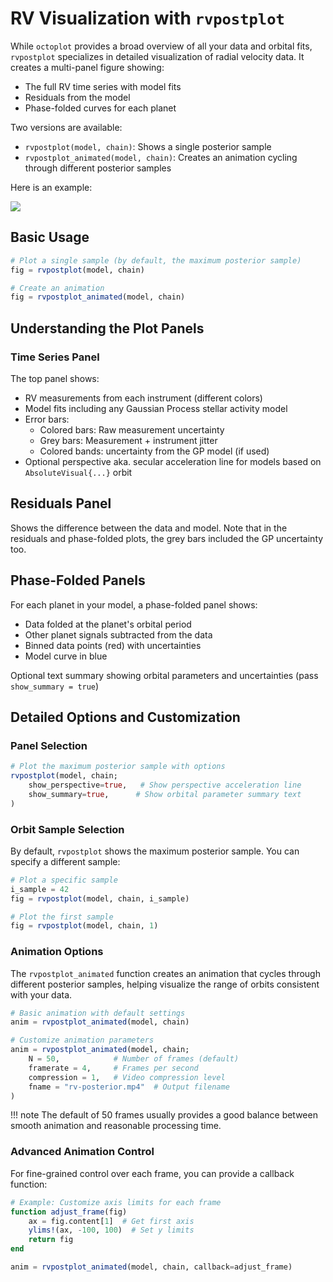# RV Visualization with `rvpostplot`

While `octoplot` provides a broad overview of all your data and orbital fits, `rvpostplot` specializes in detailed visualization of radial velocity data. It creates a multi-panel figure showing:
- The full RV time series with model fits
- Residuals from the model
- Phase-folded curves for each planet

Two versions are available:
- `rvpostplot(model, chain)`: Shows a single posterior sample
- `rvpostplot_animated(model, chain)`: Creates an animation cycling through different posterior samples

Here is an example:

![](assets/rv-postplot-1.png)

## Basic Usage
```julia
# Plot a single sample (by default, the maximum posterior sample)
fig = rvpostplot(model, chain)

# Create an animation
fig = rvpostplot_animated(model, chain)
```


## Understanding the Plot Panels
### Time Series Panel
The top panel shows:

* RV measurements from each instrument (different colors)
* Model fits including any Gaussian Process stellar activity model
* Error bars:
    * Colored bars: Raw measurement uncertainty
    * Grey bars: Measurement + instrument jitter
    * Colored bands: uncertainty from the GP model (if used)
* Optional perspective aka. secular acceleration line for models based on `AbsoluteVisual{...}` orbit

##  Residuals Panel
Shows the difference between the data and model.
Note that in the residuals and phase-folded plots, the grey bars included the GP uncertainty too.

## Phase-Folded Panels
For each planet in your model, a phase-folded panel shows:
* Data folded at the planet's orbital period
* Other planet signals subtracted from the data
* Binned data points (red) with uncertainties
* Model curve in blue

Optional text summary showing orbital parameters and uncertainties (pass `show_summary = true`)


## Detailed Options and Customization

### Panel Selection
```julia
# Plot the maximum posterior sample with options
rvpostplot(model, chain;
    show_perspective=true,   # Show perspective acceleration line
    show_summary=true,      # Show orbital parameter summary text
)
```

### Orbit Sample Selection
By default, `rvpostplot` shows the maximum posterior sample. You can specify a different sample:
```julia
# Plot a specific sample
i_sample = 42
fig = rvpostplot(model, chain, i_sample)

# Plot the first sample
fig = rvpostplot(model, chain, 1)
```

### Animation Options
The `rvpostplot_animated` function creates an animation that cycles through different posterior samples, helping visualize the range of orbits consistent with your data.

```julia
# Basic animation with default settings
anim = rvpostplot_animated(model, chain)

# Customize animation parameters
anim = rvpostplot_animated(model, chain;
    N = 50,            # Number of frames (default)
    framerate = 4,     # Frames per second
    compression = 1,   # Video compression level
    fname = "rv-posterior.mp4"  # Output filename
)
```
!!! note
    The default of 50 frames usually provides a good balance between smooth animation and reasonable processing time.

### Advanced Animation Control
For fine-grained control over each frame, you can provide a callback function:
```julia
# Example: Customize axis limits for each frame
function adjust_frame(fig)
    ax = fig.content[1]  # Get first axis
    ylims!(ax, -100, 100)  # Set y limits
    return fig
end

anim = rvpostplot_animated(model, chain, callback=adjust_frame)
```
